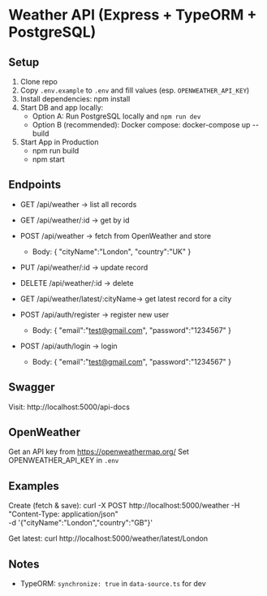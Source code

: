 # Weather API (Express + TypeORM + PostgreSQL)

## Setup
1. Clone repo
2. Copy `.env.example` to `.env` and fill values (esp. `OPENWEATHER_API_KEY`)
3. Install dependencies:
   npm install
4. Start DB and app locally:
   - Option A: Run PostgreSQL locally and `npm run dev`
   - Option B (recommended): Docker compose:
     docker-compose up --build
5. Start App in Production
    - npm run build
    - npm start

## Endpoints
- GET  /api/weather                -> list all records
- GET  /api/weather/:id            -> get by id
- POST /api/weather                -> fetch from OpenWeather and store
  - Body: { "cityName":"London", "country":"UK" }
- PUT  /api/weather/:id            -> update record
- DELETE /api/weather/:id          -> delete
- GET /api/weather/latest/:cityName-> get latest record for a city

- POST /api/auth/register                -> register new user
  - Body: { "email":"test@gmail.com", "password":"1234567" }
- POST /api/auth/login                -> login
  - Body: { "email":"test@gmail.com", "password":"1234567" }

## Swagger
Visit: http://localhost:5000/api-docs

## OpenWeather
Get an API key from https://openweathermap.org/
Set OPENWEATHER_API_KEY in `.env`

## Examples
Create (fetch & save):
curl -X POST http://localhost:5000/weather -H "Content-Type: application/json" \
  -d '{"cityName":"London","country":"GB"}'

Get latest:
curl http://localhost:5000/weather/latest/London

## Notes
- TypeORM: `synchronize: true` in `data-source.ts` for dev
